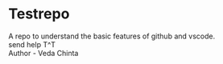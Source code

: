 # Testrepo

A repo to understand the basic features of github and vscode.
<br>
send help T^T
<br>
Author - Veda Chinta
